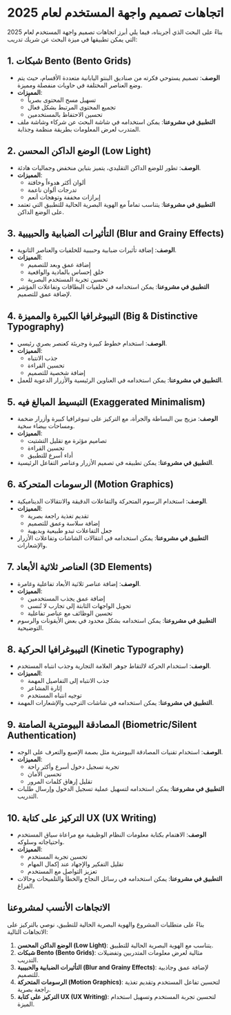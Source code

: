 # اتجاهات تصميم واجهة المستخدم لعام 2025

بناءً على البحث الذي أجريناه، فيما يلي أبرز اتجاهات تصميم واجهة المستخدم لعام 2025 التي يمكن تطبيقها في ميزة البحث عن شريك تدريب:

## 1. شبكات Bento (Bento Grids)
- **الوصف**: تصميم يستوحي فكرته من صناديق البنتو اليابانية متعددة الأقسام، حيث يتم وضع العناصر المختلفة في حاويات منفصلة ومميزة.
- **المميزات**: 
  - تسهيل مسح المحتوى بصرياً
  - تجميع المحتوى المرتبط بشكل فعال
  - تحسين الاحتفاظ بالمستخدمين
- **التطبيق في مشروعنا**: يمكن استخدامه في شاشة البحث عن شركاء وشاشة ملف المتدرب لعرض المعلومات بطريقة منظمة وجذابة.

## 2. الوضع الداكن المحسن (Low Light)
- **الوصف**: تطور للوضع الداكن التقليدي، يتميز بتباين منخفض وجماليات هادئة.
- **المميزات**:
  - ألوان أكثر هدوءاً وخافتة
  - تدرجات ألوان ناعمة
  - إبرازات مخففة وتوهجات أنعم
- **التطبيق في مشروعنا**: يتناسب تماماً مع الهوية البصرية الحالية للتطبيق التي تعتمد على الوضع الداكن.

## 3. التأثيرات الضبابية والحبيبية (Blur and Grainy Effects)
- **الوصف**: إضافة تأثيرات ضبابية وحبيبية للخلفيات والعناصر الثانوية.
- **المميزات**:
  - إضافة عمق وبعد للتصميم
  - خلق إحساس بالمادية والواقعية
  - تحسين تجربة المستخدم البصرية
- **التطبيق في مشروعنا**: يمكن استخدامه في خلفيات البطاقات وتفاعلات المؤشر لإضافة عمق للتصميم.

## 4. التيبوغرافيا الكبيرة والمميزة (Big & Distinctive Typography)
- **الوصف**: استخدام خطوط كبيرة وجريئة كعنصر بصري رئيسي.
- **المميزات**:
  - جذب الانتباه
  - تحسين القراءة
  - إضافة شخصية للتصميم
- **التطبيق في مشروعنا**: يمكن استخدامه في العناوين الرئيسية والأزرار الدعوية للعمل.

## 5. التبسيط المبالغ فيه (Exaggerated Minimalism)
- **الوصف**: مزيج بين البساطة والجرأة، مع التركيز على تيبوغرافيا كبيرة وأزرار ضخمة ومساحات بيضاء سخية.
- **المميزات**:
  - تصاميم مؤثرة مع تقليل التشتيت
  - تحسين القراءة
  - أداء أسرع للتطبيق
- **التطبيق في مشروعنا**: يمكن تطبيقه في تصميم الأزرار وعناصر التفاعل الرئيسية.

## 6. الرسومات المتحركة (Motion Graphics)
- **الوصف**: استخدام الرسوم المتحركة والتفاعلات الدقيقة والانتقالات الديناميكية.
- **المميزات**:
  - تقديم تغذية راجعة بصرية
  - إضافة سلاسة وعمق للتصميم
  - جعل التفاعلات تبدو طبيعية وبديهية
- **التطبيق في مشروعنا**: يمكن استخدامه في انتقالات الشاشات وتفاعلات الأزرار والإشعارات.

## 7. العناصر ثلاثية الأبعاد (3D Elements)
- **الوصف**: إضافة عناصر ثلاثية الأبعاد تفاعلية وغامرة.
- **المميزات**:
  - إضافة عمق يجذب المستخدمين
  - تحويل الواجهات الثابتة إلى تجارب لا تُنسى
  - تحسين الوظائف مع عناصر تفاعلية
- **التطبيق في مشروعنا**: يمكن استخدامه بشكل محدود في بعض الأيقونات والرسوم التوضيحية.

## 8. التيبوغرافيا الحركية (Kinetic Typography)
- **الوصف**: استخدام الحركة لالتقاط جوهر العلامة التجارية وجذب انتباه المستخدم.
- **المميزات**:
  - جذب الانتباه إلى التفاصيل المهمة
  - إثارة المشاعر
  - توجيه انتباه المستخدم
- **التطبيق في مشروعنا**: يمكن استخدامه في شاشات الترحيب والإشعارات المهمة.

## 9. المصادقة البيومترية الصامتة (Biometric/Silent Authentication)
- **الوصف**: استخدام تقنيات المصادقة البيومترية مثل بصمة الإصبع والتعرف على الوجه.
- **المميزات**:
  - تجربة تسجيل دخول أسرع وأكثر راحة
  - تحسين الأمان
  - تقليل إرهاق كلمات المرور
- **التطبيق في مشروعنا**: يمكن استخدامه لتسهيل عملية تسجيل الدخول وإرسال طلبات التدريب.

## 10. التركيز على كتابة UX (UX Writing)
- **الوصف**: الاهتمام بكتابة معلومات النظام الوظيفية مع مراعاة سياق المستخدم واحتياجاته وسلوكه.
- **المميزات**:
  - تحسين تجربة المستخدم
  - تقليل التفكير والإجهاد عند إكمال المهام
  - تعزيز التواصل مع المستخدم
- **التطبيق في مشروعنا**: يمكن استخدامه في رسائل النجاح والخطأ والتلميحات وحالات الفراغ.

## الاتجاهات الأنسب لمشروعنا

بناءً على متطلبات المشروع والهوية البصرية الحالية للتطبيق، نوصي بالتركيز على الاتجاهات التالية:

1. **الوضع الداكن المحسن (Low Light)**: يتناسب مع الهوية البصرية الحالية للتطبيق.
2. **شبكات Bento (Bento Grids)**: مثالية لعرض معلومات المتدربين وتفضيلات التدريب.
3. **التأثيرات الضبابية والحبيبية (Blur and Grainy Effects)**: لإضافة عمق وجاذبية للتصميم.
4. **الرسومات المتحركة (Motion Graphics)**: لتحسين تفاعل المستخدم وتقديم تغذية راجعة بصرية.
5. **التركيز على كتابة UX (UX Writing)**: لتحسين تجربة المستخدم وتسهيل استخدام الميزة.
